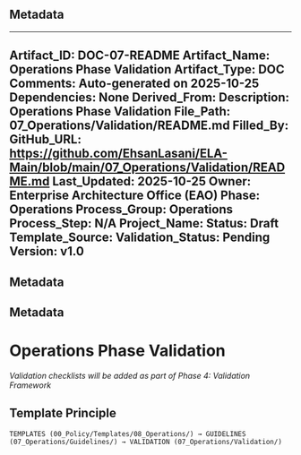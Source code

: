 ## Metadata
---
Artifact_ID: DOC-07-README
Artifact_Name: Operations Phase Validation
Artifact_Type: DOC
Comments: Auto-generated on 2025-10-25
Dependencies: None
Derived_From: 
Description: Operations Phase Validation
File_Path: 07_Operations/Validation/README.md
Filled_By: 
GitHub_URL: https://github.com/EhsanLasani/ELA-Main/blob/main/07_Operations/Validation/README.md
Last_Updated: 2025-10-25
Owner: Enterprise Architecture Office (EAO)
Phase: Operations
Process_Group: Operations
Process_Step: N/A
Project_Name: 
Status: Draft
Template_Source: 
Validation_Status: Pending
Version: v1.0
---
## Metadata
## Metadata
# Operations Phase Validation

*Validation checklists will be added as part of Phase 4: Validation Framework*

## Template Principle
```
TEMPLATES (00_Policy/Templates/08_Operations/) → GUIDELINES (07_Operations/Guidelines/) → VALIDATION (07_Operations/Validation/)
```
